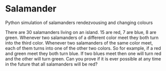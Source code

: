 # Salamander
Python simulation of salamanders rendezvousing and changing colours

There are 30 salamanders living on an island. 15 are red, 7 are blue, 8 are green. Whenever two salamanders of a different color meet they both turn into the third color. Whenever two salamanders of the same color meet, each of them turns into one of the other two colors. So for example, if a red and green meet they both turn blue. If two blues meet then one will turn red and the other will turn green. Can you prove if it is ever possible at any time in the future that all salamanders will be red?

